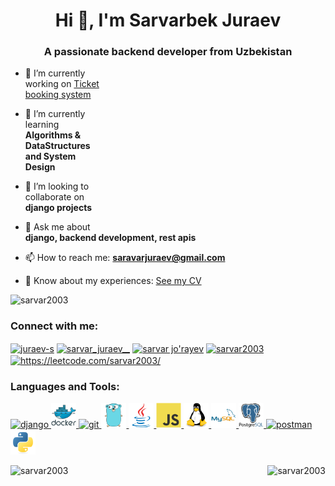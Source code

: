 <h1 align="center">Hi 👋, I'm Sarvarbek Juraev</h1>
<h3 align="center">A passionate backend developer from Uzbekistan</h3>
<img style="border-radius: 50%;" align="right" alt="Coding" src="https://cdn.dribbble.com/users/1162077/screenshots/3848914/programmer.gif" width="350" height="250">


- 🔭 I’m currently working on [Ticket booking system](https://github.com/sarvar2003/ticket_booking_system.git)

- 🌱 I’m currently learning **Algorithms & DataStructures and System Design**

- 👯 I’m looking to collaborate on **django projects**

- 💬 Ask me about **django, backend development, rest apis**

- 📫 How to reach me: **saravarjuraev@gmail.com**

- 📄 Know about my experiences: <a href="[https://www.w3schools.com](https://drive.google.com/file/d/1y6KENhbDFIFJMTWHaO2H-GqELeLne9jQ/view?usp=sharing)">See my CV</a>

<p align="left"> <img src="https://komarev.com/ghpvc/?username=sarvar2003&label=Profile%20views&color=0e75b6&style=flat" alt="sarvar2003"  /> </p>


<h3 align="left">Connect with me:</h3>
<p align="left">
<a href="https://linkedin.com/in/juraev-s" target="blank"><img align="center" src="https://raw.githubusercontent.com/rahuldkjain/github-profile-readme-generator/master/src/images/icons/Social/linked-in-alt.svg" alt="juraev-s" height="30" width="40" /></a>
<a href="https://instagram.com/sarvar_juraev__" target="blank"><img align="center" src="https://raw.githubusercontent.com/rahuldkjain/github-profile-readme-generator/master/src/images/icons/Social/instagram.svg" alt="sarvar_juraev__" height="30" width="40" /></a>
<a href="https://www.facebook.com/sarvar.jorayev.39" target="blank"><img align="center" src="https://raw.githubusercontent.com/rahuldkjain/github-profile-readme-generator/master/src/images/icons/Social/facebook.svg" alt="sarvar jo'rayev" height="30" width="40" /></a>
<a href="https://codeforces.com/profile/sarvar2003" target="blank"><img align="center" src="https://raw.githubusercontent.com/rahuldkjain/github-profile-readme-generator/master/src/images/icons/Social/codeforces.svg" alt="sarvar2003" height="30" width="40" /></a>
<a href="https://leetcode.com/sarvar2003/" target="blank"><img align="center" src="https://raw.githubusercontent.com/rahuldkjain/github-profile-readme-generator/master/src/images/icons/Social/leet-code.svg" alt="https://leetcode.com/sarvar2003/" height="30" width="40" /></a>
</p>

<h3 align="left">Languages and Tools:</h3>
<p align="left"> <a href="https://www.djangoproject.com/" target="_blank" rel="noreferrer"> <img src="https://cdn.worldvectorlogo.com/logos/django.svg" alt="django" width="40" height="40"/> </a> <a href="https://www.docker.com/" target="_blank" rel="noreferrer"> <img src="https://raw.githubusercontent.com/devicons/devicon/master/icons/docker/docker-original-wordmark.svg" alt="docker" width="40" height="40"/> </a> <a href="https://git-scm.com/" target="_blank" rel="noreferrer"> <img src="https://www.vectorlogo.zone/logos/git-scm/git-scm-icon.svg" alt="git" width="40" height="40"/> </a> <a href="https://golang.org" target="_blank" rel="noreferrer"> <img src="https://raw.githubusercontent.com/devicons/devicon/master/icons/go/go-original.svg" alt="go" width="40" height="40"/> </a> <a href="https://www.java.com" target="_blank" rel="noreferrer"> <img src="https://raw.githubusercontent.com/devicons/devicon/master/icons/java/java-original.svg" alt="java" width="40" height="40"/> </a> <a href="https://developer.mozilla.org/en-US/docs/Web/JavaScript" target="_blank" rel="noreferrer"> <img src="https://raw.githubusercontent.com/devicons/devicon/master/icons/javascript/javascript-original.svg" alt="javascript" width="40" height="40"/> </a> <a href="https://www.linux.org/" target="_blank" rel="noreferrer"> <img src="https://raw.githubusercontent.com/devicons/devicon/master/icons/linux/linux-original.svg" alt="linux" width="40" height="40"/> </a> <a href="https://www.mysql.com/" target="_blank" rel="noreferrer"> <img src="https://raw.githubusercontent.com/devicons/devicon/master/icons/mysql/mysql-original-wordmark.svg" alt="mysql" width="40" height="40"/> </a> <a href="https://www.postgresql.org" target="_blank" rel="noreferrer"> <img src="https://raw.githubusercontent.com/devicons/devicon/master/icons/postgresql/postgresql-original-wordmark.svg" alt="postgresql" width="40" height="40"/> </a> <a href="https://postman.com" target="_blank" rel="noreferrer"> <img src="https://www.vectorlogo.zone/logos/getpostman/getpostman-icon.svg" alt="postman" width="40" height="40"/> </a> <a href="https://www.python.org" target="_blank" rel="noreferrer"> <img src="https://raw.githubusercontent.com/devicons/devicon/master/icons/python/python-original.svg" alt="python" width="40" height="40"/> </a> </p>

<p><img align="left" style="margin:20px, 100px, 10px;"  src="https://github-readme-stats.vercel.app/api/top-langs?username=sarvar2003&show_icons=true&locale=en&layout=compact" alt="sarvar2003" /></p>

<p><img align="right" src="https://github-readme-streak-stats.herokuapp.com/?user=sarvar2003&" alt="sarvar2003" /></p>
